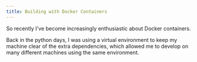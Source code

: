 ```yaml
---
title: Building with Docker Containers
---
```


So recently I've become increasingly enthusiastic about Docker containers.

Back in the python days, I was using a virtual environment to keep my machine clear of the extra dependencies, which allowed me to develop on many different machines using the same environment.